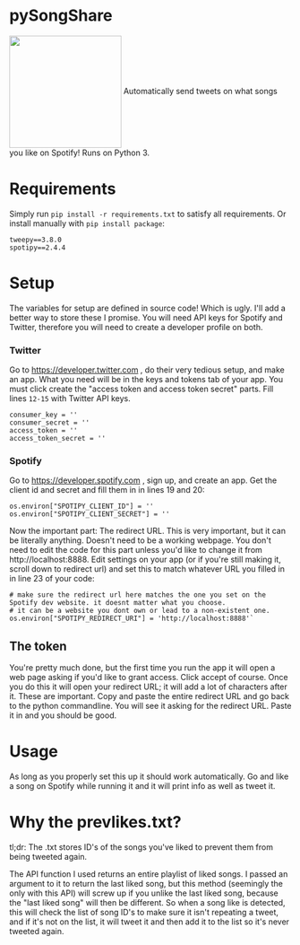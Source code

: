 # pySongShare
<a href="url"><img src="https://i.imgur.com/T1ckd4x.png" align="center" height="200" width="200" ></a>
Automatically send tweets on what songs you like on Spotify! Runs on Python 3.


# Requirements
Simply run `pip install -r requirements.txt` to satisfy all requirements. Or install manually with `pip install package`:
```
tweepy==3.8.0
spotipy==2.4.4
```
# Setup
The variables for setup are defined in source code! Which is ugly. I'll add a better way to store these I promise.
You will need API keys for Spotify and Twitter, therefore you will need to create a developer profile on both.
### Twitter
Go to https://developer.twitter.com , do their very tedious setup, and make an app. What you need will be in the keys and 
tokens tab of your app. 
You must click create the "access token and access token secret" parts.
Fill lines `12-15` with Twitter API keys. 

```
consumer_key = ''
consumer_secret = ''
access_token = ''
access_token_secret = ''
```
### Spotify
Go to https://developer.spotify.com , sign up, and create an app. Get the client id and secret and fill them in in
lines 19 and 20:
```
os.environ["SPOTIPY_CLIENT_ID"] = ''
os.environ["SPOTIPY_CLIENT_SECRET"] = ''
```
Now the important part: The redirect URL. This is very important, but it can be literally anything. Doesn't need to be a working
webpage.
You don't need to edit the code for this part unless you'd like to change it from http://localhost:8888.
Edit settings on your app (or if you're still making it, scroll down to redirect url) and set this to match whatever URL you
filled in in line 23 of your code:
```
# make sure the redirect url here matches the one you set on the Spotify dev website. it doesnt matter what you choose.
# it can be a website you dont own or lead to a non-existent one.
os.environ["SPOTIPY_REDIRECT_URI"] = 'http://localhost:8888'`
```

## The token
You're pretty much done, but the first time you run the app it will open a web page asking if you'd like to grant access.
Click accept of course. Once you do this it will open your redirect URL; it will add a lot of characters after it. These
are important. Copy and paste the entire redirect URL and go back to the python commandline. You will see it asking for
the redirect URL. Paste it in and you should be good. 

# Usage
As long as you properly set this up it should work automatically. Go and like a song on Spotify while running it and it will
print info as well as tweet it. 

# Why the prevlikes.txt?
tl;dr: The .txt stores ID's of the songs you've liked to prevent them from being tweeted again.

The API function I used returns an entire playlist of liked songs. I passed an argument to it to return the last
liked song, but this method (seemingly the only with this API) will screw up if you unlike the last liked song, because
the "last liked song" will then be different. So when a song like is detected, this will check the list of song ID's to
make sure it isn't repeating a tweet, and if it's not on the list, it will tweet it and then add it to the list so it's never
tweeted again. 
